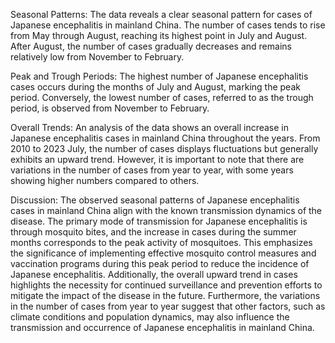 Seasonal Patterns: The data reveals a clear seasonal pattern for cases of Japanese encephalitis in mainland China. The number of cases tends to rise from May through August, reaching its highest point in July and August. After August, the number of cases gradually decreases and remains relatively low from November to February.

Peak and Trough Periods: The highest number of Japanese encephalitis cases occurs during the months of July and August, marking the peak period. Conversely, the lowest number of cases, referred to as the trough period, is observed from November to February.

Overall Trends: An analysis of the data shows an overall increase in Japanese encephalitis cases in mainland China throughout the years. From 2010 to 2023 July, the number of cases displays fluctuations but generally exhibits an upward trend. However, it is important to note that there are variations in the number of cases from year to year, with some years showing higher numbers compared to others.

Discussion: The observed seasonal patterns of Japanese encephalitis cases in mainland China align with the known transmission dynamics of the disease. The primary mode of transmission for Japanese encephalitis is through mosquito bites, and the increase in cases during the summer months corresponds to the peak activity of mosquitoes. This emphasizes the significance of implementing effective mosquito control measures and vaccination programs during this peak period to reduce the incidence of Japanese encephalitis. Additionally, the overall upward trend in cases highlights the necessity for continued surveillance and prevention efforts to mitigate the impact of the disease in the future. Furthermore, the variations in the number of cases from year to year suggest that other factors, such as climate conditions and population dynamics, may also influence the transmission and occurrence of Japanese encephalitis in mainland China.
